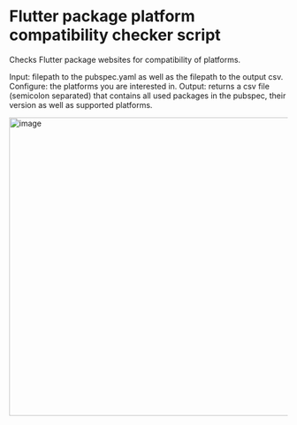 # Flutter package platform compatibility checker script
Checks Flutter package websites for compatibility of platforms.

Input: filepath to the pubspec.yaml as well as the filepath to the output csv.
Configure: the platforms you are interested in.
Output: returns a csv file (semicolon separated) that contains all used packages in the pubspec, their version as well as supported platforms.

<img width="539" alt="image" src="https://github.com/vsutedjo/flutter_platform_compatibility/assets/37225049/e8423396-77a6-4d7d-acbd-aa4d58ef5e21">


